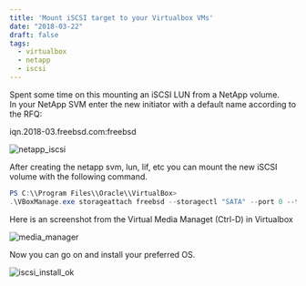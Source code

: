 ```yaml
---
title: 'Mount iSCSI target to your Virtualbox VMs'
date: "2018-03-22"
draft: false
tags:
  - virtualbox
  - netapp
  - iscsi
---
```


Spent some time on this mounting an iSCSI LUN from a NetApp volume.  
In your NetApp SVM enter the new initiator with a default name according to the RFQ:  
  
iqn.2018-03.freebsd.com:freebsd  
  
![netapp_iscsi](/netapp_iscsi.png)


After creating the netapp svm, lun, lif, etc you can mount the new iSCSI volume with the following command.  
  
```powershell
PS C:\\Program Files\\Oracle\\VirtualBox>
.\VBoxManage.exe storageattach freebsd --storagectl "SATA" --port 0 --type hdd --medium iscsi --server 192.168.0.162 --target "iqn.1992-08.com.netapp:sn.944d91542e4811e8b5b800505600c301:vs.4" --tport 3260 --initiator "iqn.2018-03.freebsd.com:freebsd"  
```

Here is an screenshot from the Virtual Media Managet (Ctrl-D) in Virtualbox  

![media_manager](/media_manager.png)

Now you can go on and install your preferred OS.  

![iscsi_install_ok](/iscsi_install_ok.png)
